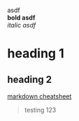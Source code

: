 asdf <br>
**bold asdf**<br>
*italic asdf*<br>
# heading 1 <br>
## heading 2 <br>
[markdown cheatsheet](https://commonmark.org/help/) <br>
> testing 123